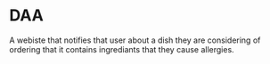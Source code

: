 # DAA
A webiste that notifies that user about a dish they are considering of ordering that it contains ingrediants that they cause allergies.
